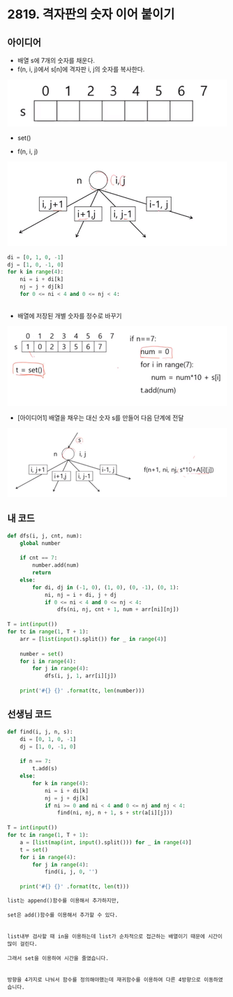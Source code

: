 # 2819. 격자판의 숫자 이어 붙이기

## 아이디어 

- 배열 s에 7개의 숫자를 채운다.
- f(n, i, j)에서 s[n]에 격자판 i, j의 숫자를 복사한다.

![1583382925466](assets/1583382925466.png)

- set()

- f(n, i, j)

![1583382729700](assets/1583382729700.png)

```python
di = [0, 1, 0, -1]
dj = [1, 0, -1, 0]
for k in range(4):
    ni = i + di[k]
    nj = j + dj[k]
    for 0 <= ni < 4 and 0 <= nj < 4:
        
```

- 배열에 저장된 개별 숫자를 정수로 바꾸기

![1583382887397](assets/1583382887397.png)

- [아이디어1] 배열을 채우는 대신 숫자 s를 만들어 다음 단계에 전달

![1583383049444](assets/1583383049444.png)





## 내 코드

```python
def dfs(i, j, cnt, num):
    global number

    if cnt == 7:
        number.add(num)
        return
    else:
        for di, dj in (-1, 0), (1, 0), (0, -1), (0, 1):
            ni, nj = i + di, j + dj
            if 0 <= ni < 4 and 0 <= nj < 4:
                dfs(ni, nj, cnt + 1, num + arr[ni][nj])

T = int(input())
for tc in range(1, T + 1):
    arr = [list(input().split()) for _ in range(4)]

    number = set()
    for i in range(4):
        for j in range(4):
            dfs(i, j, 1, arr[i][j])

    print('#{} {}' .format(tc, len(number)))
```





## 선생님 코드

```python
def find(i, j, n, s):
    di = [0, 1, 0, -1]
    dj = [1, 0, -1, 0]

    if n == 7:
        t.add(s)
    else:
        for k in range(4):
            ni = i + di[k]
            nj = j + dj[k]
            if ni >= 0 and ni < 4 and 0 <= nj and nj < 4:
                find(ni, nj, n + 1, s + str(a[i][j]))

T = int(input())
for tc in range(1, T + 1):
    a = [list(map(int, input().split())) for _ in range(4)]
    t = set()
    for i in range(4):
        for j in range(4):
            find(i, j, 0, '')

    print('#{} {}' .format(tc, len(t)))
```





```
list는 append()함수를 이용해서 추가하지만,

set은 add()함수를 이용해서 추가할 수 있다.


list내부 검사할 때 in을 이용하는데 list가 순차적으로 접근하는 배열이기 때문에 시간이 많이 걸린다.

그래서 set을 이용하여 시간을 줄였습니다.


방향을 4가지로 나눠서 함수를 정의해야했는데 재귀함수를 이용하여 다른 4방향으로 이동하였습니다. 
```